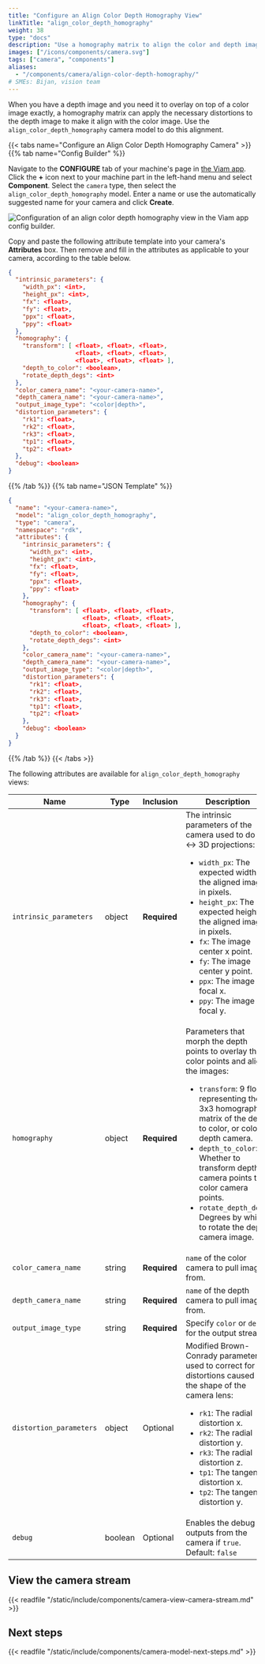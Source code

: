 ```yaml
---
title: "Configure an Align Color Depth Homography View"
linkTitle: "align_color_depth_homography"
weight: 38
type: "docs"
description: "Use a homography matrix to align the color and depth images."
images: ["/icons/components/camera.svg"]
tags: ["camera", "components"]
aliases:
  - "/components/camera/align-color-depth-homography/"
# SMEs: Bijan, vision team
---
```


When you have a depth image and you need it to overlay on top of a color image exactly, a homography matrix can apply the necessary distortions to the depth image to make it align with the color image.
Use the `align_color_depth_homography` camera model to do this alignment.

{{< tabs name="Configure an Align Color Depth Homography Camera" >}}
{{% tab name="Config Builder" %}}

Navigate to the **CONFIGURE** tab of your machine's page in [the Viam app](https://app.viam.com).
Click the **+** icon next to your machine part in the left-hand menu and select **Component**.
Select the `camera` type, then select the `align_color_depth_homography` model.
Enter a name or use the automatically suggested name for your camera and click **Create**.

![Configuration of an align color depth homography view in the Viam app config builder.](/components/camera/configure-align-color-depth-homography.png)

Copy and paste the following attribute template into your camera's **Attributes** box.
Then remove and fill in the attributes as applicable to your camera, according to the table below.

```json {class="line-numbers linkable-line-numbers"}
{
  "intrinsic_parameters": {
    "width_px": <int>,
    "height_px": <int>,
    "fx": <float>,
    "fy": <float>,
    "ppx": <float>,
    "ppy": <float>
  },
  "homography": {
    "transform": [ <float>, <float>, <float>,
                   <float>, <float>, <float>,
                   <float>, <float>, <float> ],
    "depth_to_color": <boolean>,
    "rotate_depth_degs": <int>
  },
  "color_camera_name": "<your-camera-name>",
  "depth_camera_name": "<your-camera-name>",
  "output_image_type": "<color|depth>",
  "distortion_parameters": {
    "rk1": <float>,
    "rk2": <float>,
    "rk3": <float>,
    "tp1": <float>,
    "tp2": <float>
  },
  "debug": <boolean>
}
```

{{% /tab %}}
{{% tab name="JSON Template" %}}

```json {class="line-numbers linkable-line-numbers"}
{
  "name": "<your-camera-name>",
  "model": "align_color_depth_homography",
  "type": "camera",
  "namespace": "rdk",
  "attributes": {
    "intrinsic_parameters": {
      "width_px": <int>,
      "height_px": <int>,
      "fx": <float>,
      "fy": <float>,
      "ppx": <float>,
      "ppy": <float>
    },
    "homography": {
      "transform": [ <float>, <float>, <float>,
                     <float>, <float>, <float>,
                     <float>, <float>, <float> ],
      "depth_to_color": <boolean>,
      "rotate_depth_degs": <int>
    },
    "color_camera_name": "<your-camera-name>",
    "depth_camera_name": "<your-camera-name>",
    "output_image_type": "<color|depth>",
    "distortion_parameters": {
      "rk1": <float>,
      "rk2": <float>,
      "rk3": <float>,
      "tp1": <float>,
      "tp2": <float>
    },
    "debug": <boolean>
  }
}
```

{{% /tab %}}
{{< /tabs >}}

The following attributes are available for `align_color_depth_homography` views:

<!-- prettier-ignore -->
| Name | Type | Inclusion | Description |
| ---- | ---- | --------- | ----------- |
| `intrinsic_parameters` | object | **Required** | The intrinsic parameters of the camera used to do 2D <-> 3D projections: <ul> <li> <code>width_px</code>: The expected width of the aligned image in pixels. </li> <li> <code>height_px</code>: The expected height of the aligned image in pixels. </li> <li> <code>fx</code>: The image center x point. </li> <li> <code>fy</code>: The image center y point. </li> <li> <code>ppx</code>: The image focal x. </li> <li> <code>ppy</code>: The image focal y. </li> </ul> |
| `homography` | object | **Required** | Parameters that morph the depth points to overlay the color points and align the images: <ul> <li> <code>transform</code>: 9 floats representing the 3x3 homography matrix of the depth to color, or color to depth camera. </li> <li> <code>depth_to_color</code>: Whether to transform depth camera points to color camera points. </li> <li> <code>rotate_depth_degs</code>: Degrees by which to rotate the depth camera image. </li> </ul> |
| `color_camera_name` | string | **Required** | `name` of the color camera to pull images from. |
| `depth_camera_name` | string | **Required** | `name` of the depth camera to pull images from. |
| `output_image_type` | string | **Required** | Specify `color` or `depth` for the output stream. |
| `distortion_parameters` | object | Optional | Modified Brown-Conrady parameters used to correct for distortions caused by the shape of the camera lens: <ul> <li> <code>rk1</code>: The radial distortion x. </li> <li> <code>rk2</code>: The radial distortion y. </li> <li> <code>rk3</code>: The radial distortion z. </li> <li> <code>tp1</code>: The tangential distortion x. </li> <li> <code>tp2</code>: The tangential distortion y. </li> </ul> |
| `debug` | boolean | Optional | Enables the debug outputs from the camera if `true`. <br> Default: `false` |

## View the camera stream

{{< readfile "/static/include/components/camera-view-camera-stream.md" >}}

## Next steps

{{< readfile "/static/include/components/camera-model-next-steps.md" >}}
